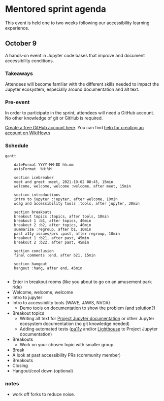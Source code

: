 # Mentored sprint agenda
This event is held one to two weeks following our accessibility learning 
experience.

## October 9

A hands-on event in Jupyter code bases that improve and document accessibility conditions.

### Takeaways

Attendees will become familiar with the different skills needed to impact the Jupyter ecosystem, especially around documentation and alt text.

### Pre-event
In order to participate in the sprint, attendees will need a GitHub account. No other knowledge of git or GitHub is required.

[Create a free GitHub account here](https://github.com/join). You can find [help for creating an account on WikiHow](https://www.wikihow.com/Create-an-Account-on-GitHub).s

### Schedule

```mermaid
gantt

    dateFormat YYYY-MM-DD hh:mm
    axisFormat  %H:%M

    section icebreaker
    meet and greet :meet, 2021-10-02 08:45, 15min
    welcome, welcome, welcome :welcome, after meet, 15min
        
    section introductions
    intro to jupyter :jupyter, after welcome, 10min 
    wcag and accessibility tools :tools, after jupyter, 30min
            
    section breakouts
    breakout topics :topics, after tools, 10min
    breakout 1 :b1, after topics, 40min
    breakout 2 :b2, after topics, 40min
    summarize :regroup, after b1, 10min
    past a11y issues/prs :past, after regroup, 10min
    breakout 1 :b21, after past, 45min
    breakout 2 :b22, after past, 45min
        
    section conclusion
    final comments :end, after b21, 15min
    
    section hangout
    hangout :hang, after end, 45min
    
```

* Enter in breakout rooms (like you about to go on an amusement park ride)
* Welcome, welcome, welcome
* Intro to jupyter
* Intro to accessibility tools (WAVE, JAWS, NVDA)
    * Demo tools on documentation to show the problem (and solution?)
* Breakout topics
    * Writing alt text for [Project Jupyter documentation](https://jupyter.readthedocs.io/en/latest/) or other Jupyter ecosystem documentation (no git knowledge needed)
    * Adding automated tests ([pa11y](https://pa11y.org/) and/or [Lighthouse](https://developers.google.com/web/tools/lighthouse/) to Project Jupyter documentation)
* Breakouts
    * Work on your chosen topic with smaller group
* Break
* A look at past accessibility PRs (community member)
* Breakouts
* Closing 
* Hangout/cool down (optional)

### notes

* work off forks to reduce noise.